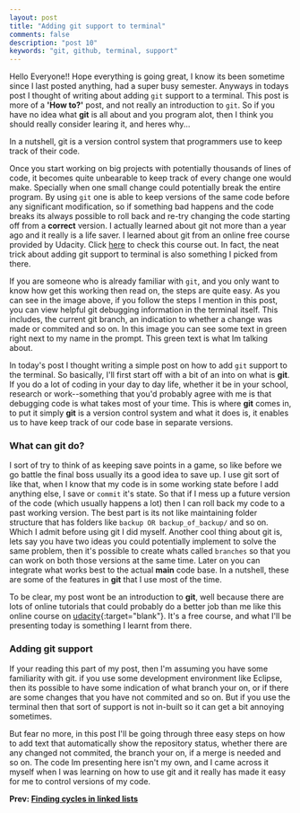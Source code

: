 ```yaml
---
layout: post
title: "Adding git support to terminal"
comments: false
description: "post 10"
keywords: "git, github, terminal, support"
---
```


Hello Everyone!! Hope everything is going great, I know its been sometime since I last posted anything, had a super busy semester. Anyways in todays post I thought of writing about adding `git` support to a terminal. This post is more of a **'How to?'** post, and not really an introduction to `git`. So if you have no idea what **git** is all about and you program alot, then I think you should really consider learing it, and heres why... 

>
In a nutshell, git is a version control system that programmers use to keep track of their code.

Once you start working on big projects with potentially thousands of lines of code, it becomes quite unbearable to keep track of every change one would make. Specially when one small change could potentially break the entire program. By using `git` one is able to keep versions of the same code before any significant modification, so if something bad happens and the code breaks its always possible to roll back and re-try changing the code starting off from a **correct** version. I actually learned about git not more than a year ago and it really is a life saver. I learned about git from an online free course provided by Udacity. Click [here](https://www.udacity.com/course/how-to-use-git-and-github--ud775) to check this course out. In fact, the neat trick about adding git support to terminal is also something I picked from there. 

If you are someone who is already familiar with `git`, and you only want to know how get this working then read on, the steps are quite easy. As you can see in the image above, if you follow the steps I mention in this post, you can view helpful git debugging information in the terminal itself. This includes, the current git branch, an indication to whether a change was made or commited and so on. In this image you can see some text in green right next to my name in the prompt. This green text is what Im talking about.


In today's post I thought writing a simple post on how to add `git` support to the terminal. So basically, I'll first start off with a bit of an into on what is **git**. If you do a lot of coding in your day to day life, whether it be in your school, research or work--something that you'd probably agree with me is that debugging code is what takes most of your time. This is where **git** comes in, to put it simply **git** is a version control system and what it does is, it enables us to have keep track of our code base in separate versions.

### What can git do?

I sort of try to think of as keeping save points in a game, so like before we go battle the final boss usually its a good idea to save up. I use git sort of like that, when I know that my code is in some working state before I add anything else, I save or `commit` it's state. So that if I mess up a future version of the code (which usually happens a lot) then I can roll back my code to a past working version. The best part is its not like maintaining folder structure that has folders like `backup OR backup_of_backup/` and so on. Which I admit before using git I did myself. Another cool thing about git is, lets say you have two ideas you could potentially implement to solve the same problem, then it's possible to create whats called `branches` so that you can work on both those versions at the same time. Later on you can integrate what works best to the actual **main** code base. In a nutshell, these are some of the features in **git** that I use most of the time.

To be clear, my post wont be an introduction to **git**, well because there are lots of online tutorials that could probably do a better job than me like this online course on [udacity](https://www.udacity.com/course/how-to-use-git-and-github--ud775){:target="blank"}. It's a free course, and what I'll be presenting today is something I learnt from there.

### Adding git support

If your reading this part of my post, then I'm assuming you have some familiarity with git. if you use some development environment like Eclipse, then its possible to have some indication of what branch your on, or if there are some changes that you have not commited and so on. But if you use the terminal then that sort of support is not in-built so it can get a bit annoying sometimes.

But fear no more, in this post I'll be going through three easy steps on how to add text that automatically show the repository status, whether there are any changed not commited, the branch your on, if a merge is needed and so on. The code Im presenting here isn't my own, and I came across it myself when I was learning on how to use git and it really has made it easy for me to control versions of my code.





**Prev: [Finding cycles in linked lists]({{site.url}}/2018/Linked-Lists/)**
